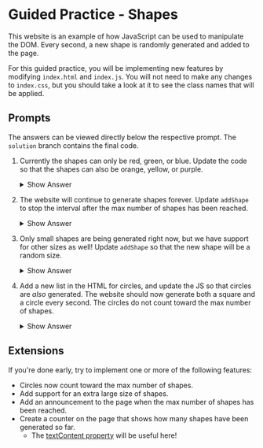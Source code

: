 # Guided Practice - Shapes

This website is an example of how JavaScript can be used to manipulate the DOM. Every second, a new shape is randomly generated and added to the page.

For this guided practice, you will be implementing new features by modifying `index.html` and `index.js`. You will not need to make any changes to `index.css`, but you should take a look at it to see the class names that will be applied.

## Prompts

The answers can be viewed directly below the respective prompt. The `solution` branch contains the final code.

1. Currently the shapes can only be red, green, or blue. Update the code so that the shapes can also be orange, yellow, or purple.
   <details>
   <summary>Show Answer</summary>

   ```js
   const colors = ["red", "green", "blue", "orange", "yellow", "purple"];
   ```

   </details>

1. The website will continue to generate shapes forever. Update `addShape` to stop the interval after the max number of shapes has been reached.
   <details>
   <summary>Show Answer</summary>

   ```js
   if (shapes.length >= maxShapes) {
     clearInterval(addShapeIntervalId);
   }
   ```

   </details>

1. Only small shapes are being generated right now, but we have support for other sizes as well! Update `addShape` so that the new shape will be a random size.
   <details>
   <summary>Show Answer</summary>

   ```js
   const size = sizes[Math.floor(Math.random() * sizes.length)];
   ```

   </details>

1. Add a new list in the HTML for circles, and update the JS so that circles are _also_ generated. The website should now generate both a square and a circle every second. The circles do not count toward the max number of shapes.

     <details>
     <summary>Show Answer</summary>

   ```html filename="index.html"
   <ul id="circles"></ul>
   ```

   ```js filename="index.js"
   function render() {
     // ...
     const circleList = document.querySelector("#circles");
     const circleElements = shapes.map((shape) => {
       const circleElement = document.createElement("li");
       circleElement.classList.add(shape.color, shape.size);
       return circleElement;
     });
     circleList.replaceChildren(...circleElements);
   }
   ```

     </details>

## Extensions

If you're done early, try to implement one or more of the following features:

- Circles now count toward the max number of shapes.
- Add support for an extra large size of shapes.
- Add an announcement to the page when the max number of shapes has been reached.
- Create a counter on the page that shows how many shapes have been generated so far.
  - The [textContent property](https://developer.mozilla.org/en-US/docs/Web/API/Node/textContent) will be useful here!
